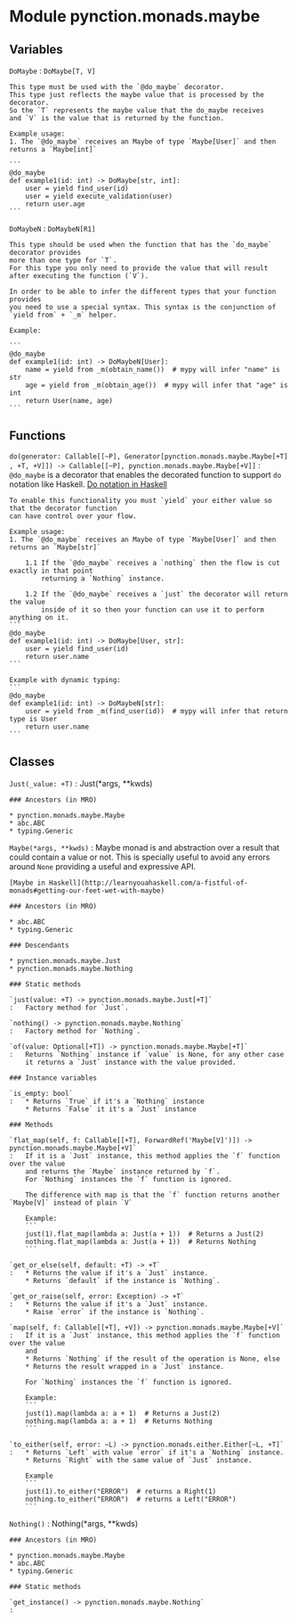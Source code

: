 Module pynction.monads.maybe
============================

Variables
---------


`DoMaybe`
:   `DoMaybe[T, V]`

    This type must be used with the `@do_maybe` decorator.
    This type just reflects the maybe value that is processed by the decorator.
    So the `T` represents the maybe value that the do_maybe receives
    and `V` is the value that is returned by the function.

    Example usage:
    1. The `@do_maybe` receives an Maybe of type `Maybe[User]` and then returns a `Maybe[int]`

    ```
    @do_maybe
    def example1(id: int) -> DoMaybe[str, int]:
        user = yield find_user(id)
        user = yield execute_validation(user)
        return user.age
    ```


`DoMaybeN`
:   `DoMaybeN[R1]`

    This type should be used when the function that has the `do_maybe` decorator provides
    more than one type for `T`.
    For this type you only need to provide the value that will result after executing the function (`V`).

    In order to be able to infer the different types that your function provides
    you need to use a special syntax. This syntax is the conjunction of `yield from` + `_m` helper.

    Example:

    ```
    @do_maybe
    def example1(id: int) -> DoMaybeN[User]:
        name = yield from _m(obtain_name())  # mypy will infer "name" is str
        age = yield from _m(obtain_age())  # mypy will infer that "age" is int
        return User(name, age)
    ```

Functions
---------


`do(generator: Callable[[~P], Generator[pynction.monads.maybe.Maybe[+T], +T, +V]]) ‑> Callable[[~P], pynction.monads.maybe.Maybe[+V]]`
:   `@do_maybe` is a decorator that enables the decorated function to support `do` notation
    like Haskell. [Do notation in Haskell](http://learnyouahaskell.com/a-fistful-of-monads#do-notation)

    To enable this functionality you must `yield` your either value so that the decorator function
    can have control over your flow.

    Example usage:
    1. The `@do_maybe` receives an Maybe of type `Maybe[User]` and then returns an `Maybe[str]`

        1.1 If the `@do_maybe` receives a `nothing` then the flow is cut exactly in that point
            returning a `Nothing` instance.

        1.2 If the `@do_maybe` receives a `just` the decorator will return the value
            inside of it so then your function can use it to perform anything on it.
    ```
    @do_maybe
    def example1(id: int) -> DoMaybe[User, str]:
        user = yield find_user(id)
        return user.name
    ```

    Example with dynamic typing:
    ```
    @do_maybe
    def example1(id: int) -> DoMaybeN[str]:
        user = yield from _m(find_user(id))  # mypy will infer that return type is User
        return user.name
    ```

Classes
-------

`Just(_value: +T)`
:   Just(*args, **kwds)

    ### Ancestors (in MRO)

    * pynction.monads.maybe.Maybe
    * abc.ABC
    * typing.Generic

`Maybe(*args, **kwds)`
:   Maybe monad is and abstraction over a result that could contain a value
    or not. This is specially useful to avoid any errors around `None` providing
    a useful and expressive API.

    [Maybe in Haskell](http://learnyouahaskell.com/a-fistful-of-monads#getting-our-feet-wet-with-maybe)

    ### Ancestors (in MRO)

    * abc.ABC
    * typing.Generic

    ### Descendants

    * pynction.monads.maybe.Just
    * pynction.monads.maybe.Nothing

    ### Static methods

    `just(value: +T) ‑> pynction.monads.maybe.Just[+T]`
    :   Factory method for `Just`.

    `nothing() ‑> pynction.monads.maybe.Nothing`
    :   Factory method for `Nothing`.

    `of(value: Optional[+T]) ‑> pynction.monads.maybe.Maybe[+T]`
    :   Returns `Nothing` instance if `value` is None, for any other case
        it returns a `Just` instance with the value provided.

    ### Instance variables

    `is_empty: bool`
    :   * Returns `True` if it's a `Nothing` instance
        * Returns `False` it it's a `Just` instance

    ### Methods

    `flat_map(self, f: Callable[[+T], ForwardRef('Maybe[V]')]) ‑> pynction.monads.maybe.Maybe[+V]`
    :   If it is a `Just` instance, this method applies the `f` function over the value
        and returns the `Maybe` instance returned by `f`.
        For `Nothing` instances the `f` function is ignored.

        The difference with map is that the `f` function returns another `Maybe[V]` instead of plain `V`

        Example:
        ```
        just(1).flat_map(lambda a: Just(a + 1))  # Returns a Just(2)
        nothing.flat_map(lambda a: Just(a + 1))  # Returns Nothing
        ```

    `get_or_else(self, default: +T) ‑> +T`
    :   * Returns the value if it's a `Just` instance.
        * Returns `default` if the instance is `Nothing`.

    `get_or_raise(self, error: Exception) ‑> +T`
    :   * Returns the value if it's a `Just` instance.
        * Raise `error` if the instance is `Nothing`.

    `map(self, f: Callable[[+T], +V]) ‑> pynction.monads.maybe.Maybe[+V]`
    :   If it is a `Just` instance, this method applies the `f` function over the value
        and
        * Returns `Nothing` if the result of the operation is None, else
        * Returns the result wrapped in a `Just` instance.

        For `Nothing` instances the `f` function is ignored.

        Example:
        ```
        just(1).map(lambda a: a + 1)  # Returns a Just(2)
        nothing.map(lambda a: a + 1)  # Returns Nothing
        ```

    `to_either(self, error: ~L) ‑> pynction.monads.either.Either[~L, +T]`
    :   * Returns `Left` with value `error` if it's a `Nothing` instance.
        * Returns `Right` with the same value of `Just` instance.

        Example
        ```
        just(1).to_either("ERROR")  # returns a Right(1)
        nothing.to_either("ERROR")  # returns a Left("ERROR")
        ```

`Nothing()`
:   Nothing(*args, **kwds)

    ### Ancestors (in MRO)

    * pynction.monads.maybe.Maybe
    * abc.ABC
    * typing.Generic

    ### Static methods

    `get_instance() ‑> pynction.monads.maybe.Nothing`
    :
